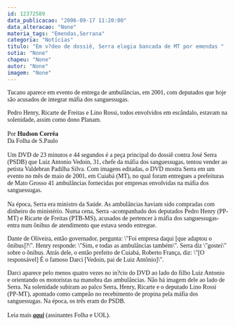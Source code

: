 ```yaml
---
id: 12372589
data_publicacao: "2006-09-17 11:20:00"
data_alteracao: "None"
materia_tags: "Emendas,Serrana"
categoria: "Notícias"
titulo: "Em v?deo de dossiê, Serra elogia bancada de MT por emendas "
sutia: "None"
chapeu: "None"
autor: "None"
imagem: "None"
---
```

<p><P><FONT face=Verdana>Tucano aparece em evento de entrega de ambulâncias, em 2001, com deputados que hoje são acusados de integrar máfia dos sanguessugas.</FONT></P></p>
<p><P><FONT face=Verdana>Pedro Henry, Ricarte de Freitas e Lino Rossi, todos envolvidos em escândalo, estavam na solenidade, assim como dono Planam.<BR><BR>Por <STRONG>Hudson Corrêa</STRONG><BR>Da Folha de S.Paulo<BR><BR>Um DVD de 23 minutos e 44 segundos é a peça principal do dossiê contra José Serra (PSDB) que Luiz Antonio Vedoin, 31, chefe da máfia dos sanguessugas, tentou vender ao petista Valdebran Padilha Silva. Com imagens editadas, o DVD mostra Serra em um evento no mês de maio de 2001, em Cuiabá (MT), no qual foram entregues a prefeituras de Mato Grosso 41 ambulâncias fornecidas por empresas envolvidas na máfia dos sanguessugas.<BR><BR>Na época, Serra era ministro da Saúde. As ambulâncias haviam sido compradas com dinheiro do ministério. Numa cena, Serra -acompanhado dos deputados Pedro Henry (PP-MT) e Ricarte de Freitas (PTB-MS), acusados de pertencer à máfia dos sanguessugas- entra num ônibus de atendimento que estava sendo entregue.</FONT></P></p>
<p><P><FONT face=Verdana>Dante de Oliveira, então governador, pergunta: \"Foi empresa daqui [que adaptou o ônibus]?\". Henry responde: \"Sim, e todas as ambulâncias também\". Serra diz \"gostei\" sobre o ônibus. Atrás dele, o então prefeito de Cuiabá, Roberto França, diz: \"[O responsável] É o famoso Darci [Vedoin, pai de Luiz Antônio]\".</FONT></P></p>
<p><P><FONT face=Verdana>Darci aparece pelo menos quatro vezes no in?cio do DVD ao lado do filho Luiz Antonio e orientando os motoristas na manobra das ambulâncias. Não há imagem dele ao lado de Serra. Na solenidade subiram ao palco Serra, Henry, Ricarte e o deputado Lino Rossi (PP-MT), apontado como campeão no recebimento de propina pela máfia dos sanguessugas. Na época, os três eram do PSDB.<BR><BR>Leia mais <STRONG><EM><A href=\"https://www1.folha.uol.com.br/fsp/brasil/fc1709200606.htm\" target=_blank>aqui</A></EM></STRONG> (assinantes Folha e UOL).</FONT></P> </p>
